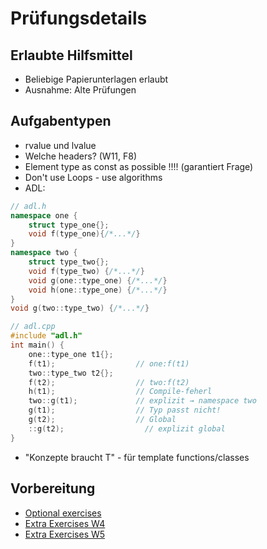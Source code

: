 # Prüfungsdetails


## Erlaubte Hilfsmittel

* Beliebige Papierunterlagen erlaubt
* Ausnahme: Alte Prüfungen

## Aufgabentypen

* rvalue und lvalue
* Welche headers? (W11, F8)
* Element type as const as possible !!!! (garantiert Frage)
* Don't use Loops - use algorithms
* ADL:
```c++
// adl.h
namespace one {
    struct type_one{};
    void f(type_one){/*...*/}
}
namespace two {
    struct type_two{};
    void f(type_two) {/*...*/}
    void g(one::type_one) {/*...*/}
    void h(one::type_one) {/*...*/}
}
void g(two::type_two) {/*...*/}

// adl.cpp
#include "adl.h"
int main() {
    one::type_one t1{};
    f(t1);                  // one:f(t1)
    two::type_two t2{};
    f(t2);                  // two:f(t2)
    h(t1);                  // Compile-feherl
    two::g(t1);             // explizit → namespace two
    g(t1);                  // Typ passt nicht!
    g(t2);                  // Global
    ::g(t2);                  // explizit global
}
```
* "Konzepte braucht T" - für template functions/classes

## Vorbereitung
* [Optional exercises](https://wiki.ifs.hsr.ch/CPlusPlus/ExW2)
* [Extra Exercises W4](https://wiki.ifs.hsr.ch/CPlusPlus/ExW4)
* [Extra Exercises W5](https://wiki.ifs.hsr.ch/CPlusPlus/ExW5)
